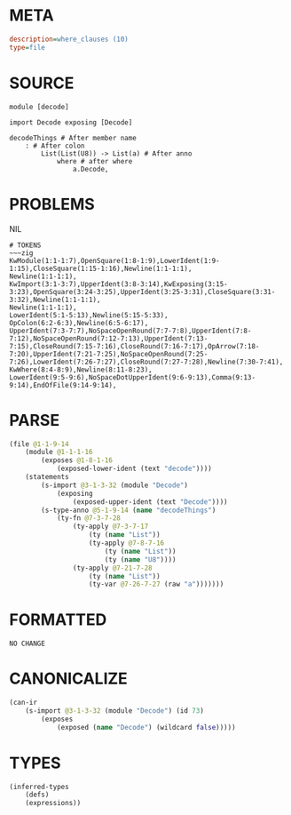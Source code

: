 # META
~~~ini
description=where_clauses (10)
type=file
~~~
# SOURCE
~~~roc
module [decode]

import Decode exposing [Decode]

decodeThings # After member name
	: # After colon
		List(List(U8)) -> List(a) # After anno
			where # after where
				a.Decode,
~~~
# PROBLEMS
NIL

~~~
# TOKENS
~~~zig
KwModule(1:1-1:7),OpenSquare(1:8-1:9),LowerIdent(1:9-1:15),CloseSquare(1:15-1:16),Newline(1:1-1:1),
Newline(1:1-1:1),
KwImport(3:1-3:7),UpperIdent(3:8-3:14),KwExposing(3:15-3:23),OpenSquare(3:24-3:25),UpperIdent(3:25-3:31),CloseSquare(3:31-3:32),Newline(1:1-1:1),
Newline(1:1-1:1),
LowerIdent(5:1-5:13),Newline(5:15-5:33),
OpColon(6:2-6:3),Newline(6:5-6:17),
UpperIdent(7:3-7:7),NoSpaceOpenRound(7:7-7:8),UpperIdent(7:8-7:12),NoSpaceOpenRound(7:12-7:13),UpperIdent(7:13-7:15),CloseRound(7:15-7:16),CloseRound(7:16-7:17),OpArrow(7:18-7:20),UpperIdent(7:21-7:25),NoSpaceOpenRound(7:25-7:26),LowerIdent(7:26-7:27),CloseRound(7:27-7:28),Newline(7:30-7:41),
KwWhere(8:4-8:9),Newline(8:11-8:23),
LowerIdent(9:5-9:6),NoSpaceDotUpperIdent(9:6-9:13),Comma(9:13-9:14),EndOfFile(9:14-9:14),
~~~
# PARSE
~~~clojure
(file @1-1-9-14
	(module @1-1-1-16
		(exposes @1-8-1-16
			(exposed-lower-ident (text "decode"))))
	(statements
		(s-import @3-1-3-32 (module "Decode")
			(exposing
				(exposed-upper-ident (text "Decode"))))
		(s-type-anno @5-1-9-14 (name "decodeThings")
			(ty-fn @7-3-7-28
				(ty-apply @7-3-7-17
					(ty (name "List"))
					(ty-apply @7-8-7-16
						(ty (name "List"))
						(ty (name "U8"))))
				(ty-apply @7-21-7-28
					(ty (name "List"))
					(ty-var @7-26-7-27 (raw "a")))))))
~~~
# FORMATTED
~~~roc
NO CHANGE
~~~
# CANONICALIZE
~~~clojure
(can-ir
	(s-import @3-1-3-32 (module "Decode") (id 73)
		(exposes
			(exposed (name "Decode") (wildcard false)))))
~~~
# TYPES
~~~clojure
(inferred-types
	(defs)
	(expressions))
~~~
